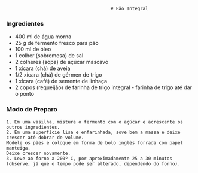                                            # Pão Integral

### Ingredientes

   - 400 ml de água morna
   - 25 g de fermento fresco para pão
   - 100 ml de óleo
   - 1 colher (sobremesa) de sal
   - 2 colheres (sopa) de açúcar mascavo
   -  1 xícara (chá) de aveia
   -  1/2 xícara (chá) de gérmen de trigo
   -  1 xícara (café) de semente de linhaça
   -  2 copos (requeijão) de farinha de trigo integral
    - farinha de trigo até dar o ponto
	
	
### Modo de Preparo

    1. Em uma vasilha, misture o fermento com o açúcar e acrescente os outros ingredientes.
    2. Em uma superfície lisa e enfarinhada, sove bem a massa e deixe crescer até dobrar de volume.
    Modele os pães e coloque em forma de bolo inglês forrada com papel manteiga.
    Deixe crescer novamente.
    3. Leve ao forno a 200º C, por aproximadamente 25 a 30 minutos 
	(observe, já que o tempo pode ser alterado, dependendo do forno).

